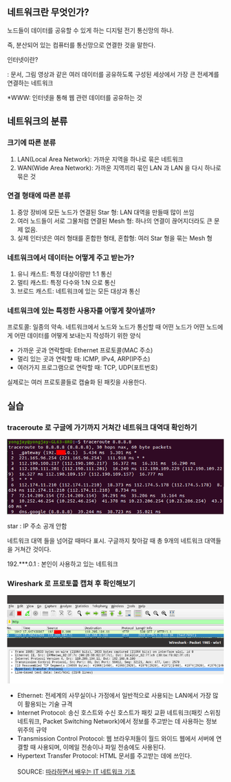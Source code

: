 ## 네트워크란 무엇인가?

노드들이 데이터를 공유할 수 있게 하는 디지털 전기 통신망의 하나.

즉, 분산되어 있는 컴퓨터를 통신망으로 연결한 것을 말한다.

인터넷이란?

: 문서, 그림 영상과 같은 여러 데이터를 공유하도록 구성된 세상에서 가장 큰 전세계를 연결하는 네트워크

\*WWW: 인터넷을 통해 웹 관련 데이터를 공유하는 것

## 네트워크의 분류

### 크기에 따른 분류

1. LAN(Local Area Network): 가까운 지역을 하나로 묶은 네트워크
1. WAN(Wide Area Network): 가까운 지역끼리 묶인 LAN 과 LAN 을 다시 하나로 묶은 것

### 연결 형태에 따른 분류

1. 중앙 장비에 모든 노드가 연결된 Star 형: LAN 대역을 만들때 많이 쓰임
2. 여러 노드들이 서로 그물처럼 연결된 Mesh 형: 하나의 연결이 끊어지더라도 큰 문제 없음.
3. 실제 인터넷은 여러 형태를 혼합한 형태, 혼합형: 여러 Star 형을 묶는 Mesh 형

### 네트워크에서 데이터는 어떻게 주고 받는가?

1. 유니 캐스트: 특정 대상이랑만 1:1 통신
2. 멀티 캐스트: 특정 다수와 1:N 으로 통신
3. 브로드 캐스트: 네트워크에 있는 모든 대상과 통신

### 네트워크에 있는 특정한 사용자를 어떻게 찾아낼까?

프로토콜: 일종의 약속. 네트워크에서 노드와 노드가 통신할 때 어떤 노드가 어떤 노드에게 어떤 데이터를 어떻게 보내는지 작성하기 위한 양식

- 가까운 곳과 연락할때: Ethernet 프로토콜(MAC 주소)
- 멀리 있는 곳과 연락할 때: ICMP, IPv4, ARP(IP주소)
- 여러가지 프로그램으로 연락할 때: TCP, UDP(포트번호)

실제로는 여러 프로토콜들로 캡슐화 된 패킷을 사용한다.

## 실습

### traceroute 로 구글에 가기까지 거쳐간 네트워크 대역대 확인하기

![traceroute](./traceroute.png)

star : IP 주소 공개 안함

네트워크 대역 들을 넘어갈 때마다 표시. 구글까지 찾아갈 때 총 9개의 네트워크 대역들을 거쳐간 것이다.

192.\*\*\*.0.1 : 본인이 사용하고 있는 네트워크

### Wireshark 로 프로토콜 캡쳐 후 확인해보기

![wireshark](./wireshark.png)

- Ethernet: 전세계의 사무실이나 가정에서 일반적으로 사용되는 LAN에서 가장 많이 활용되는 기술 규격
- Internet Protocol: 송신 호스트와 수신 호스트가 패킷 교환 네트워크(패킷 스위칭 네트워크, Packet Switching Network)에서 정보를 주고받는 데 사용하는 정보 위주의 규약
- Transmission Control Protocol: 웹 브라우저들이 월드 와이드 웹에서 서버에 연결할 때 사용되며, 이메일 전송이나 파일 전송에도 사용된다.
- Hypertext Transfer Protocol: HTML 문서를 주고받는 데에 쓰인다.  
  <br>
  SOURCE: [따라하면서 배우는 IT 네트워크 기초](https://www.youtube.com/watch?v=Av9UFzl_wis&list=PL0d8NnikouEWcF1jJueLdjRIC4HsUlULi&index=1)

